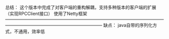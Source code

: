 总结：
这个版本中完成了对客户端的重构解耦，支持多种版本的客户端的扩展（实现RPCClient接口）
使用了Netty框架
——————————————————————————————————————————————————————————
缺点：
java自带的序列化方式，不通用，效率低